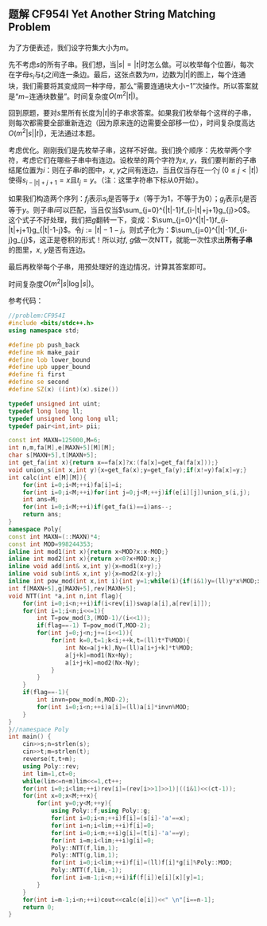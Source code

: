 ## 题解 CF954I Yet Another String Matching Problem

为了方便表述，我们设字符集大小为$m$。

先不考虑$s$的所有子串。我们想，当$|s|=|t|$时怎么做。可以枚举每个位置$i$，每次在字母$s_i$与$t_i$之间连一条边。最后，这张点数为$m$，边数为$|t|$的图上，每个连通块，我们需要将其变成同一种字母，那么“需要连通块大小$-1$”次操作。所以答案就是“$m-$连通块数量”。时间复杂度$O(m^2|t|)$。

回到原题，要对$s$里所有长度为$|t|$的子串求答案。如果我们枚举每个这样的子串，则每次都需要全部重新连边（因为原来连的边需要全部移一位），时间复杂度高达$O(m^2|s||t|)$，无法通过本题。

考虑优化。刚刚我们是先枚举子串，这样不好做。我们换个顺序：先枚举两个字符，考虑它们在哪些子串中有连边。设枚举的两个字符为$x$, $y$，我们要判断的子串结尾位置为$i$：则在子串$i$的图中，$x$, $y$之间有连边，当且仅当存在一个$j$ ($0\leq j<|t|$)使得$s_{i-|t|+j+1}=x$且$t_{j}=y$。（注：这里字符串下标从$0$开始）。

如果我们构造两个序列：$f_j$表示$s_j$是否等于$x$（等于为$1$，不等于为$0$）；$g_j$表示$t_j$是否等于$y$。则子串$i$可以匹配，当且仅当$\sum_{j=0}^{|t|-1}f_{i-|t|+j+1}g_{j}>0$。这个式子不好处理，我们把$g$翻转一下，变成：$\sum_{j=0}^{|t|-1}f_{i-|t|+j+1}g_{|t|-1-j}$。令$j:=|t|-1-j$。则式子化为：$\sum_{j=0}^{|t|-1}f_{i-j}g_{j}$，这正是卷积的形式！所以对$f$, $g$做一次NTT，就能一次性求出**所有子串**的图里，$x$, $y$是否有连边。

最后再枚举每个子串，用预处理好的连边情况，计算其答案即可。

时间复杂度$O(m^2|s|\log |s|)$。

参考代码：

```cpp
//problem:CF954I
#include <bits/stdc++.h>
using namespace std;

#define pb push_back
#define mk make_pair
#define lob lower_bound
#define upb upper_bound
#define fi first
#define se second
#define SZ(x) ((int)(x).size())

typedef unsigned int uint;
typedef long long ll;
typedef unsigned long long ull;
typedef pair<int,int> pii;

const int MAXN=125000,M=6;
int n,m,fa[M],e[MAXN+5][M][M];
char s[MAXN+5],t[MAXN+5];
int get_fa(int x){return x==fa[x]?x:(fa[x]=get_fa(fa[x]));}
void union_s(int x,int y){x=get_fa(x);y=get_fa(y);if(x!=y)fa[x]=y;}
int calc(int e[M][M]){
	for(int i=0;i<M;++i)fa[i]=i;
	for(int i=0;i<M;++i)for(int j=0;j<M;++j)if(e[i][j])union_s(i,j);
	int ans=M;
	for(int i=0;i<M;++i)if(get_fa(i)==i)ans--;
	return ans;
}
namespace Poly{
const int MAXN=(::MAXN)*4;
const int MOD=998244353;
inline int mod1(int x){return x<MOD?x:x-MOD;}
inline int mod2(int x){return x<0?x+MOD:x;}
inline void add(int& x,int y){x=mod1(x+y);}
inline void sub(int& x,int y){x=mod2(x-y);}
inline int pow_mod(int x,int i){int y=1;while(i){if(i&1)y=(ll)y*x%MOD;x=(ll)x*x%MOD;i>>=1;}return y;}
int f[MAXN+5],g[MAXN+5],rev[MAXN+5];
void NTT(int *a,int n,int flag){
	for(int i=0;i<n;++i)if(i<rev[i])swap(a[i],a[rev[i]]);
	for(int i=1;i<n;i<<=1){
		int T=pow_mod(3,(MOD-1)/(i<<1));
		if(flag==-1) T=pow_mod(T,MOD-2);
		for(int j=0;j<n;j+=(i<<1)){
			for(int k=0,t=1;k<i;++k,t=(ll)t*T%MOD){
				int Nx=a[j+k],Ny=(ll)a[i+j+k]*t%MOD;
				a[j+k]=mod1(Nx+Ny);
				a[i+j+k]=mod2(Nx-Ny);
			}
		}
	}
	if(flag==-1){
		int invn=pow_mod(n,MOD-2);
		for(int i=0;i<n;++i)a[i]=(ll)a[i]*invn%MOD;
	}
}
}//namespace Poly
int main() {
	cin>>s;n=strlen(s);
	cin>>t;m=strlen(t);
	reverse(t,t+m);
	using Poly::rev;
	int lim=1,ct=0;
	while(lim<=n+m)lim<<=1,ct++;
	for(int i=0;i<lim;++i)rev[i]=(rev[i>>1]>>1)|((i&1)<<(ct-1));
	for(int x=0;x<M;++x){
		for(int y=0;y<M;++y){
			using Poly::f;using Poly::g;
			for(int i=0;i<n;++i)f[i]=(s[i]-'a'==x);
			for(int i=n;i<lim;++i)f[i]=0;
			for(int i=0;i<m;++i)g[i]=(t[i]-'a'==y);
			for(int i=m;i<lim;++i)g[i]=0;
			Poly::NTT(f,lim,1);
			Poly::NTT(g,lim,1);
			for(int i=0;i<lim;++i)f[i]=(ll)f[i]*g[i]%Poly::MOD;
			Poly::NTT(f,lim,-1);
			for(int i=m-1;i<n;++i)if(f[i])e[i][x][y]=1;
		}
	}
	for(int i=m-1;i<n;++i)cout<<calc(e[i])<<" \n"[i==n-1];
	return 0;
}
```

